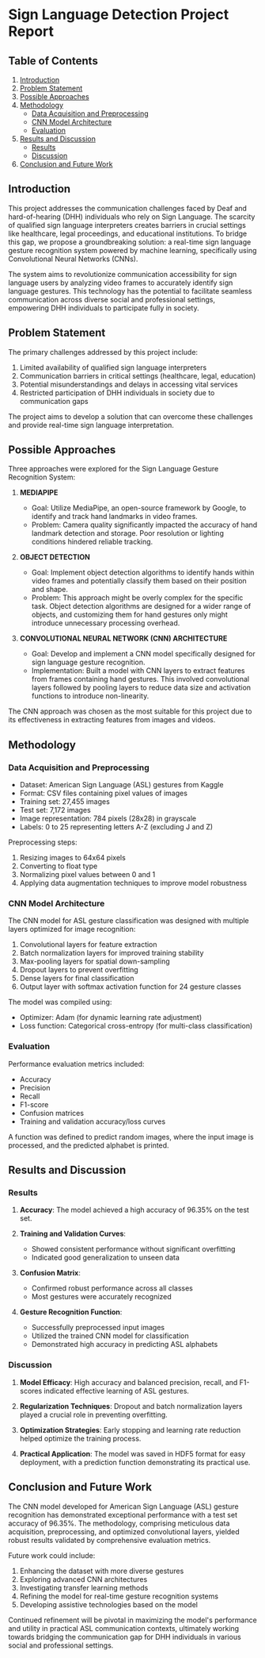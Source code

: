 # Sign Language Detection Project Report

## Table of Contents
1. [Introduction](#introduction)
2. [Problem Statement](#problem-statement)
3. [Possible Approaches](#possible-approaches)
4. [Methodology](#methodology)
   - [Data Acquisition and Preprocessing](#data-acquisition-and-preprocessing)
   - [CNN Model Architecture](#cnn-model-architecture)
   - [Evaluation](#evaluation)
5. [Results and Discussion](#results-and-discussion)
   - [Results](#results)
   - [Discussion](#discussion)
6. [Conclusion and Future Work](#conclusion-and-future-work)

## Introduction

This project addresses the communication challenges faced by Deaf and hard-of-hearing (DHH) individuals who rely on Sign Language. The scarcity of qualified sign language interpreters creates barriers in crucial settings like healthcare, legal proceedings, and educational institutions. To bridge this gap, we propose a groundbreaking solution: a real-time sign language gesture recognition system powered by machine learning, specifically using Convolutional Neural Networks (CNNs).

The system aims to revolutionize communication accessibility for sign language users by analyzing video frames to accurately identify sign language gestures. This technology has the potential to facilitate seamless communication across diverse social and professional settings, empowering DHH individuals to participate fully in society.

## Problem Statement

The primary challenges addressed by this project include:

1. Limited availability of qualified sign language interpreters
2. Communication barriers in critical settings (healthcare, legal, education)
3. Potential misunderstandings and delays in accessing vital services
4. Restricted participation of DHH individuals in society due to communication gaps

The project aims to develop a solution that can overcome these challenges and provide real-time sign language interpretation.

## Possible Approaches

Three approaches were explored for the Sign Language Gesture Recognition System:

1. **MEDIAPIPE**
   - Goal: Utilize MediaPipe, an open-source framework by Google, to identify and track hand landmarks in video frames.
   - Problem: Camera quality significantly impacted the accuracy of hand landmark detection and storage. Poor resolution or lighting conditions hindered reliable tracking.

2. **OBJECT DETECTION**
   - Goal: Implement object detection algorithms to identify hands within video frames and potentially classify them based on their position and shape.
   - Problem: This approach might be overly complex for the specific task. Object detection algorithms are designed for a wider range of objects, and customizing them for hand gestures only might introduce unnecessary processing overhead.

3. **CONVOLUTIONAL NEURAL NETWORK (CNN) ARCHITECTURE**
   - Goal: Develop and implement a CNN model specifically designed for sign language gesture recognition.
   - Implementation: Built a model with CNN layers to extract features from frames containing hand gestures. This involved convolutional layers followed by pooling layers to reduce data size and activation functions to introduce non-linearity.

The CNN approach was chosen as the most suitable for this project due to its effectiveness in extracting features from images and videos.

## Methodology

### Data Acquisition and Preprocessing

- Dataset: American Sign Language (ASL) gestures from Kaggle
- Format: CSV files containing pixel values of images
- Training set: 27,455 images
- Test set: 7,172 images
- Image representation: 784 pixels (28x28) in grayscale
- Labels: 0 to 25 representing letters A-Z (excluding J and Z)

Preprocessing steps:
1. Resizing images to 64x64 pixels
2. Converting to float type
3. Normalizing pixel values between 0 and 1
4. Applying data augmentation techniques to improve model robustness

### CNN Model Architecture

The CNN model for ASL gesture classification was designed with multiple layers optimized for image recognition:

1. Convolutional layers for feature extraction
2. Batch normalization layers for improved training stability
3. Max-pooling layers for spatial down-sampling
4. Dropout layers to prevent overfitting
5. Dense layers for final classification
6. Output layer with softmax activation function for 24 gesture classes

The model was compiled using:
- Optimizer: Adam (for dynamic learning rate adjustment)
- Loss function: Categorical cross-entropy (for multi-class classification)

### Evaluation

Performance evaluation metrics included:
- Accuracy
- Precision
- Recall
- F1-score
- Confusion matrices
- Training and validation accuracy/loss curves

A function was defined to predict random images, where the input image is processed, and the predicted alphabet is printed.

## Results and Discussion

### Results

1. **Accuracy**: The model achieved a high accuracy of 96.35% on the test set.

2. **Training and Validation Curves**: 
   - Showed consistent performance without significant overfitting
   - Indicated good generalization to unseen data

3. **Confusion Matrix**: 
   - Confirmed robust performance across all classes
   - Most gestures were accurately recognized

4. **Gesture Recognition Function**:
   - Successfully preprocessed input images
   - Utilized the trained CNN model for classification
   - Demonstrated high accuracy in predicting ASL alphabets

### Discussion

1. **Model Efficacy**: High accuracy and balanced precision, recall, and F1-scores indicated effective learning of ASL gestures.

2. **Regularization Techniques**: Dropout and batch normalization layers played a crucial role in preventing overfitting.

3. **Optimization Strategies**: Early stopping and learning rate reduction helped optimize the training process.

4. **Practical Application**: The model was saved in HDF5 format for easy deployment, with a prediction function demonstrating its practical use.

## Conclusion and Future Work

The CNN model developed for American Sign Language (ASL) gesture recognition has demonstrated exceptional performance with a test set accuracy of 96.35%. The methodology, comprising meticulous data acquisition, preprocessing, and optimized convolutional layers, yielded robust results validated by comprehensive evaluation metrics.

Future work could include:
1. Enhancing the dataset with more diverse gestures
2. Exploring advanced CNN architectures
3. Investigating transfer learning methods
4. Refining the model for real-time gesture recognition systems
5. Developing assistive technologies based on the model

Continued refinement will be pivotal in maximizing the model's performance and utility in practical ASL communication contexts, ultimately working towards bridging the communication gap for DHH individuals in various social and professional settings.
